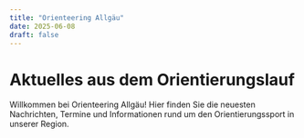 ```yaml
---
title: "Orienteering Allgäu"
date: 2025-06-08
draft: false
---
```


# Aktuelles aus dem Orientierungslauf

Willkommen bei Orienteering Allgäu! Hier finden Sie die neuesten Nachrichten, Termine und Informationen rund um den Orientierungssport in unserer Region.